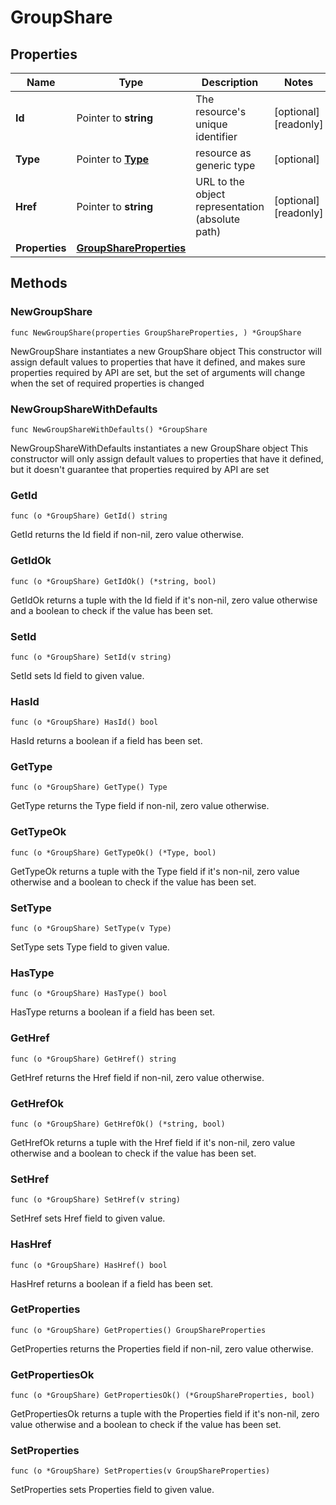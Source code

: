# GroupShare

## Properties

|Name | Type | Description | Notes|
|------------ | ------------- | ------------- | -------------|
|**Id** | Pointer to **string** | The resource&#39;s unique identifier | [optional] [readonly] |
|**Type** | Pointer to [**Type**](Type.md) | resource as generic type | [optional] |
|**Href** | Pointer to **string** | URL to the object representation (absolute path) | [optional] [readonly] |
|**Properties** | [**GroupShareProperties**](GroupShareProperties.md) |  | |

## Methods

### NewGroupShare

`func NewGroupShare(properties GroupShareProperties, ) *GroupShare`

NewGroupShare instantiates a new GroupShare object
This constructor will assign default values to properties that have it defined,
and makes sure properties required by API are set, but the set of arguments
will change when the set of required properties is changed

### NewGroupShareWithDefaults

`func NewGroupShareWithDefaults() *GroupShare`

NewGroupShareWithDefaults instantiates a new GroupShare object
This constructor will only assign default values to properties that have it defined,
but it doesn't guarantee that properties required by API are set

### GetId

`func (o *GroupShare) GetId() string`

GetId returns the Id field if non-nil, zero value otherwise.

### GetIdOk

`func (o *GroupShare) GetIdOk() (*string, bool)`

GetIdOk returns a tuple with the Id field if it's non-nil, zero value otherwise
and a boolean to check if the value has been set.

### SetId

`func (o *GroupShare) SetId(v string)`

SetId sets Id field to given value.

### HasId

`func (o *GroupShare) HasId() bool`

HasId returns a boolean if a field has been set.

### GetType

`func (o *GroupShare) GetType() Type`

GetType returns the Type field if non-nil, zero value otherwise.

### GetTypeOk

`func (o *GroupShare) GetTypeOk() (*Type, bool)`

GetTypeOk returns a tuple with the Type field if it's non-nil, zero value otherwise
and a boolean to check if the value has been set.

### SetType

`func (o *GroupShare) SetType(v Type)`

SetType sets Type field to given value.

### HasType

`func (o *GroupShare) HasType() bool`

HasType returns a boolean if a field has been set.

### GetHref

`func (o *GroupShare) GetHref() string`

GetHref returns the Href field if non-nil, zero value otherwise.

### GetHrefOk

`func (o *GroupShare) GetHrefOk() (*string, bool)`

GetHrefOk returns a tuple with the Href field if it's non-nil, zero value otherwise
and a boolean to check if the value has been set.

### SetHref

`func (o *GroupShare) SetHref(v string)`

SetHref sets Href field to given value.

### HasHref

`func (o *GroupShare) HasHref() bool`

HasHref returns a boolean if a field has been set.

### GetProperties

`func (o *GroupShare) GetProperties() GroupShareProperties`

GetProperties returns the Properties field if non-nil, zero value otherwise.

### GetPropertiesOk

`func (o *GroupShare) GetPropertiesOk() (*GroupShareProperties, bool)`

GetPropertiesOk returns a tuple with the Properties field if it's non-nil, zero value otherwise
and a boolean to check if the value has been set.

### SetProperties

`func (o *GroupShare) SetProperties(v GroupShareProperties)`

SetProperties sets Properties field to given value.




